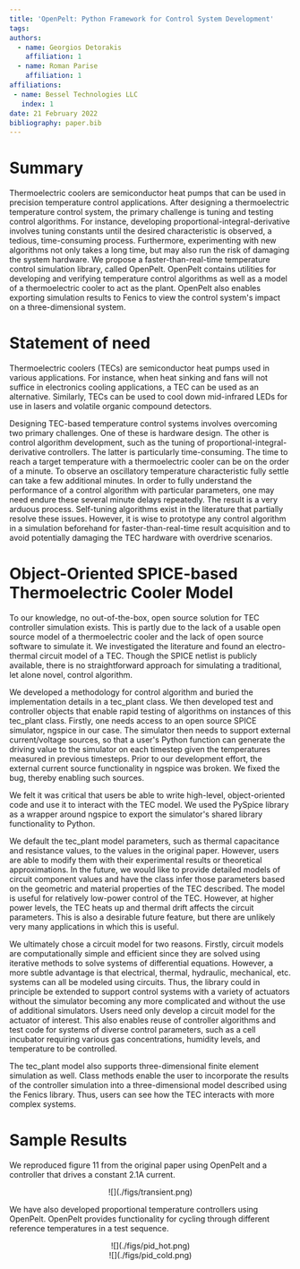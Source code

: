 ```yaml
---
title: 'OpenPelt: Python Framework for Control System Development'
tags:
authors:
  - name: Georgios Detorakis
    affiliation: 1
  - name: Roman Parise
    affiliation: 1
affiliations:
 - name: Bessel Technologies LLC
   index: 1
date: 21 February 2022
bibliography: paper.bib
---
```


# Summary
Thermoelectric coolers are semiconductor heat pumps that can be used in
precision temperature control applications. After designing a thermoelectric
temperature control system, the primary challenge is tuning and testing
control algorithms. For instance, developing proportional-integral-derivative
involves tuning constants until the desired characteristic is observed, a
tedious, time-consuming process. Furthermore, experimenting with new algorithms
not only takes a long time, but may also run the risk of damaging the system
hardware. We propose a faster-than-real-time temperature control simulation
library, called OpenPelt. OpenPelt contains utilities for developing and
verifying temperature control algorithms as well as a model of a thermoelectric
cooler to act as the plant. OpenPelt also enables exporting simulation
results to Fenics to view the control system's impact on a three-dimensional
system.

# Statement of need
Thermoelectric coolers (TECs) are semiconductor heat pumps used in various applications.
For instance, when heat sinking and fans will not suffice in electronics cooling
applications, a TEC can be used as an alternative. Similarly, TECs can be used
to cool down mid-infrared LEDs for use in lasers and volatile organic compound
detectors.

Designing TEC-based temperature control systems involves overcoming two primary
challenges. One of these is hardware design. The other is control algorithm
development, such as the tuning of proportional-integral-derivative controllers.
The latter is particularly time-consuming. The time to reach a target
temperature with a thermoelectric cooler can be on the order of a minute.
To observe an oscillatory temperature characteristic fully settle can take
a few additional minutes. In order to fully understand the performance of a
control algorithm with particular parameters, one may need endure these
several minute delays repeatedly. The result is a very arduous process.
Self-tuning algorithms exist in the literature that partially resolve these
issues. However, it is wise to prototype any control algorithm in a simulation
beforehand for faster-than-real-time result acquisition and to avoid potentially
damaging the TEC hardware with overdrive scenarios.

# Object-Oriented SPICE-based Thermoelectric Cooler Model

To our knowledge, no out-of-the-box, open source solution for TEC controller simulation
exists. This is partly due to the lack of a usable open source model of a
thermoelectric cooler and the lack of open source software to simulate it.
We investigated the literature and found an electro-thermal circuit model
of a TEC. Though the SPICE netlist is publicly available, there is no straightforward
approach for simulating a traditional, let alone novel, control algorithm.

We developed a methodology for control algorithm and buried the implementation
details in a tec_plant class. We then developed test and controller objects
that enable rapid testing of algorithms on instances of this tec_plant class.
Firstly, one needs access to an open source SPICE simulator, ngspice in our case.
The simulator then needs to support external current/voltage sources, so that
a user's Python function can generate the driving value to the simulator on
each timestep given the temperatures measured in previous timesteps. Prior
to our development effort, the external current source functionality in ngspice
was broken. We fixed the bug, thereby enabling such sources.

We felt it was critical that users be able to write high-level, object-oriented
code and use it to interact with the TEC model. We used the PySpice library
as a wrapper around ngspice to export the simulator's shared library
functionality to Python.

We default the tec_plant model parameters, such as thermal capacitance
and resistance values, to the values in the original paper. However, users
are able to modify them with their experimental results or theoretical
approximations. In the future, we would like to provide detailed models of
circuit component values and have the class infer those parameters based on
the geometric and material properties of the TEC described. The model
is useful for relatively low-power control of the TEC. However, at higher
power levels, the TEC heats up and thermal drift affects the circuit parameters.
This is also a desirable future feature, but there are unlikely very many
applications in which this is useful.

We ultimately chose a circuit model for two reasons. Firstly, circuit models
are computationally simple and efficient since they are solved using
iterative methods to solve systems of differential equations. However,
a more subtle advantage is that electrical, thermal, hydraulic, mechanical, etc.
systems can all be modeled using circuits. Thus, the library could in principle
be extended to support control systems with a variety of actuators without
the simulator becoming any more complicated and without the use of additional
simulators. Users need only develop a circuit model for the actuator of
interest. This also enables reuse of controller algorithms and test code
for systems of diverse control parameters, such as a cell incubator requiring
various gas concentrations, humidity levels, and temperature to be controlled.

The tec_plant model also supports three-dimensional finite element simulation
as well. Class methods enable the user to incorporate the results of the
controller simulation into a three-dimensional model described using the Fenics
library. Thus, users can see how the TEC interacts with more complex systems.

# Sample Results
We reproduced figure 11 from the original paper using OpenPelt and a controller
that drives a constant 2.1A current.

<div style="text-align:center">![](./figs/transient.png)</div>

We have also developed proportional temperature controllers using OpenPelt.
OpenPelt provides functionality for cycling through different reference
temperatures in a test sequence.

<div style="text-align:center">![](./figs/pid_hot.png)</div>
<div style="text-align:center">![](./figs/pid_cold.png)</div>
